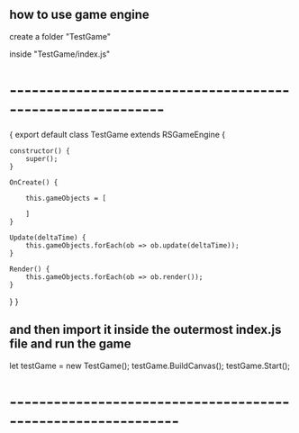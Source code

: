 ## how to use game engine
create a folder "TestGame"

inside "TestGame/index.js"

# -----------------------------------------------------------
{
export default class TestGame extends RSGameEngine {

    constructor() {
        super();
    }

    OnCreate() {

        this.gameObjects = [
         
        ]
    }

    Update(deltaTime) {
        this.gameObjects.forEach(ob => ob.update(deltaTime));
    }

    Render() {
        this.gameObjects.forEach(ob => ob.render());
    }
}
}
## and then import it inside the outermost index.js file and run the game

let testGame = new TestGame();
testGame.BuildCanvas();
testGame.Start();
# -------------------------------------------------------------